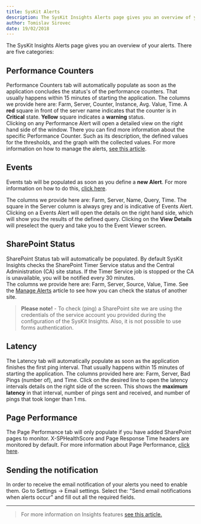 ```yaml
---
title: SysKit Alerts
description: The SysKit Insights Alerts page gives you an overview of your alerts. 
author: Tomislav Sirovec
date: 19/02/2018
---
```


The SysKit Insights Alerts page gives you an overview of your alerts. There are five categories:

## Performance Counters

Performance Counters tab will automatically populate as soon as the application concludes the status's of the performance counters. That usually happens within 15 minutes of starting the application. 
The columns we provide here are: Farm, Server, Counter, Instance, Avg. Value, Time. A __red__ square in front of the server name indicates that the counter is in __Critical__ state. __Yellow__ square indicates a __warning__ status.  
Clicking on any Performance Alert will open a detailed view on the right hand side of the window. There you can find more information about the specific Performance Counter. Such as its description, the defined values for the thresholds, and the graph with the collected values. For more information on how to manage the alerts, [see this article](#internal/how-to/manage-alerts).


## Events

Events tab will be populated as soon as you define a __new Alert__. For more information on how to do this, [click here](#internal/how-to/manage-alerts). 

The columns we provide here are: Farm, Server, Name, Query, Time.
The square in the Server column is always grey and is indicative of Events Alert.
Clicking on a Events Alert will open the details on the right hand side, which will show you the results of the defined query. Clicking on the __View Details__ will preselect the query and take you to the Event Viewer screen.

## SharePoint Status

SharePoint Status tab will automatically be populated. By default SysKit Insights checks the SharePoint Timer Service status and the Central Administration (CA) site status. If the Timer Service job is stopped or the CA is unavailable, you will be notified every 30 minutes.  
The columns we provide here are: Farm, Server, Source, Value, Time.
See the [Manage Alerts](#internal/how-to/manage-alerts) article to see how you can check the status of another site.  

> __Please note!__ - To check (ping) a SharePoint site we are using the credentials of the service account you provided during the configuration of the SysKit Insights. Also, it is not possible to use forms authentication. 

## Latency

The Latency tab will automatically populate as soon as the application finishes the first ping interval. That usually happens within 15 minutes of starting the application.
The columns provided here are: Farm, Server, Bad Pings (number of), and Time. Click on the desired line to open the latency intervals details on the right side of the screen. This shows the __maximum latency__ in that interval, number of pings sent and received, and number of pings that took longer than 1 ms.

## Page Performance

The Page Performance tab will only populate if you have added SharePoint pages to monitor. X-SPHealthScore and Page Response Time headers are monitored by default. For more information about Page Performance, [click here](#internal/get-to-know-insights/page-performance-screen).

## Sending the notification

In order to receive the email notification of your alerts you need to enable them. Go to Settings -> Email settings. Select the: "Send email notifications when alerts occur" and fill out all the required fields.  

---
>For more information on Insights features [see this article.](https://www.syskit.com/products/insights/features/intelligent-alerting/)